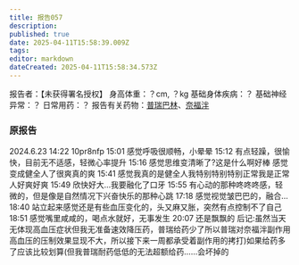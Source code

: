 ```yaml
---
title: 报告057
description: 
published: true
date: 2025-04-11T15:58:39.009Z
tags: 
editor: markdown
dateCreated: 2025-04-11T15:58:34.573Z
---
```


报告者：【未获得署名授权】
身高体重：？cm, ？kg
基础身体疾病：？
基础神经异常：？
日常用药：？
报告有关药物：[普瑞巴林](/PR80/)、[奈福泮](/NFP/)

### 原报告
2024.6.23
14:22 10pr8nfp
15:01 感觉呼吸很顺畅，小晕晕
15:12 有点轻躁，很愉快，目前无不适感，轻微心率提升
15:16 感觉思维变清晰了?这是什么啊好棒 感觉变成健全人了很爽真的爽
15:41 感觉我真的是健全人我特别特别特别正常我是正常人好爽好爽
15:49 欣快好大...我要融化了口牙
15:55 有心动的那种咚咚咚感，轻微的，但是像是自然情况下兴奋快乐的那种心跳
17:18 感觉视觉皱巴巴的，融合...
18:40 站立起来感觉还是有些血压变化的，头又麻又胀，突然有点控制不了自己
18:51 感觉嘴里咸咸的，喝点水就好，无事发生
20:07 还是飘飘的
后记:虽然当天无体现高血压症状但我无准备速效降压药，普瑞给药少了所以普瑞对奈福泮副作用高血压的压制效果显现不大，所以接下来一周都承受着副作用的拷打)如果给药多了应该比较划算(但我普瑞耐药低低的无法超额给药……会坏掉的
